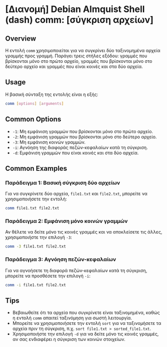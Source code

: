 # [Διανομή] Debian Almquist Shell (dash) comm: [σύγκριση αρχείων]

## Overview
Η εντολή `comm` χρησιμοποιείται για να συγκρίνει δύο ταξινομημένα αρχεία γραμμής προς γραμμή. Παράγει τρεις στήλες εξόδου: γραμμές που βρίσκονται μόνο στο πρώτο αρχείο, γραμμές που βρίσκονται μόνο στο δεύτερο αρχείο και γραμμές που είναι κοινές και στα δύο αρχεία.

## Usage
Η βασική σύνταξη της εντολής είναι η εξής:

```bash
comm [options] [arguments]
```

## Common Options
- `-1`: Μη εμφάνιση γραμμών που βρίσκονται μόνο στο πρώτο αρχείο.
- `-2`: Μη εμφάνιση γραμμών που βρίσκονται μόνο στο δεύτερο αρχείο.
- `-3`: Μη εμφάνιση κοινών γραμμών.
- `-i`: Αγνόηση της διαφοράς πεζών-κεφαλαίων κατά τη σύγκριση.
- `-d`: Εμφάνιση γραμμών που είναι κοινές και στα δύο αρχεία.

## Common Examples

### Παράδειγμα 1: Βασική σύγκριση δύο αρχείων
Για να συγκρίνετε δύο αρχεία, `file1.txt` και `file2.txt`, μπορείτε να χρησιμοποιήσετε την εντολή:

```bash
comm file1.txt file2.txt
```

### Παράδειγμα 2: Εμφάνιση μόνο κοινών γραμμών
Αν θέλετε να δείτε μόνο τις κοινές γραμμές και να αποκλείσετε τις άλλες, χρησιμοποιήστε την επιλογή `-3`:

```bash
comm -3 file1.txt file2.txt
```

### Παράδειγμα 3: Αγνόηση πεζών-κεφαλαίων
Για να αγνοήσετε τη διαφορά πεζών-κεφαλαίων κατά τη σύγκριση, μπορείτε να προσθέσετε την επιλογή `-i`:

```bash
comm -i file1.txt file2.txt
```

## Tips
- Βεβαιωθείτε ότι τα αρχεία που συγκρίνετε είναι ταξινομημένα, καθώς η εντολή `comm` απαιτεί ταξινόμηση για σωστή λειτουργία.
- Μπορείτε να χρησιμοποιήσετε την εντολή `sort` για να ταξινομήσετε τα αρχεία πριν τη σύγκριση, π.χ. `sort file1.txt > sorted_file1.txt`.
- Χρησιμοποιήστε την επιλογή `-d` για να δείτε μόνο τις κοινές γραμμές, αν σας ενδιαφέρει η σύγκριση των κοινών στοιχείων.